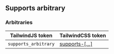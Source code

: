 ## Supports arbitrary




### Arbitraries

| TailwindJS token | TailwindCSS token |
| ----- | ----- |
| `supports_arbitrary` | [supports-[…]](https://tailwindcss.com/docs/hover-focus-and-other-states#supports-rules) |